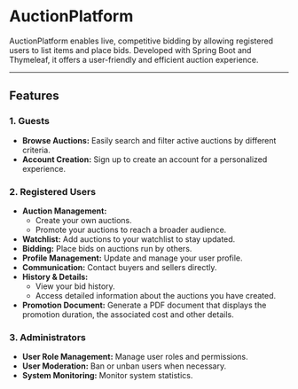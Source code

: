 # AuctionPlatform

AuctionPlatform enables live, competitive bidding by allowing registered users to list items and place bids. Developed with Spring Boot and Thymeleaf, it offers a user-friendly and efficient auction experience.

---

## Features

### 1. Guests
- **Browse Auctions:** Easily search and filter active auctions by different criteria.
- **Account Creation:** Sign up to create an account for a personalized experience.

### 2. Registered Users
- **Auction Management:** 
  - Create your own auctions.
  - Promote your auctions to reach a broader audience.
- **Watchlist:** Add auctions to your watchlist to stay updated.
- **Bidding:** Place bids on auctions run by others.
- **Profile Management:** Update and manage your user profile.
- **Communication:** Contact buyers and sellers directly.
- **History & Details:** 
  - View your bid history.
  - Access detailed information about the auctions you have created.
- **Promotion Document:** Generate a PDF document that displays the promotion duration, the associated cost and other details.

### 3. Administrators
- **User Role Management:** Manage user roles and permissions.
- **User Moderation:** Ban or unban users when necessary.
- **System Monitoring:** Monitor system statistics.

